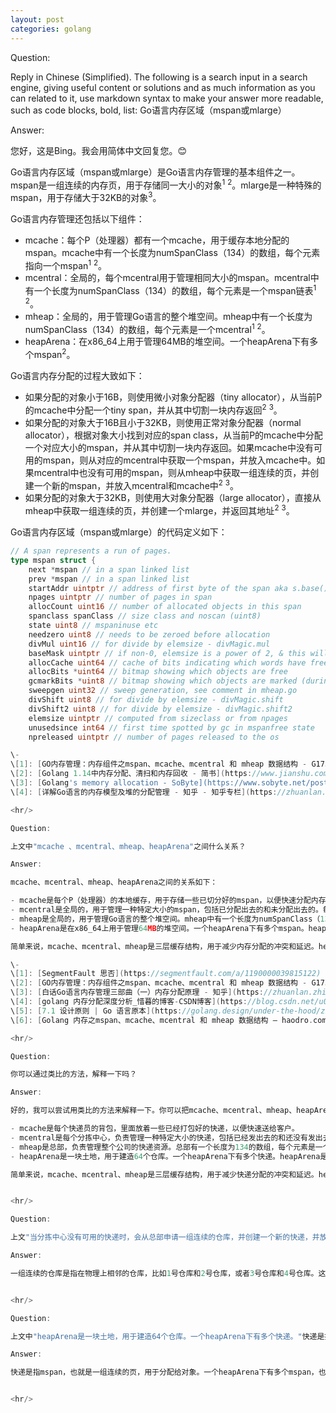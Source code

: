 ```yaml
---
layout: post
categories: golang
---
```

Question:

Reply in Chinese (Simplified).
The following is a search input in a search engine, giving useful content or solutions and as much information as you can related to it, use markdown syntax to make your answer more readable, such as code blocks, bold, list:
Go语言内存区域（mspan或mlarge）

Answer:

您好，这是Bing。我会用简体中文回复您。😊

Go语言内存区域（mspan或mlarge）是Go语言内存管理的基本组件之一。mspan是一组连续的内存页，用于存储同一大小的对象<sup>1</sup> <sup>2</sup>。mlarge是一种特殊的mspan，用于存储大于32KB的对象<sup>3</sup>。

Go语言内存管理还包括以下组件：

- mcache：每个P（处理器）都有一个mcache，用于缓存本地分配的mspan。mcache中有一个长度为numSpanClass（134）的数组，每个元素指向一个mspan<sup>1</sup> <sup>2</sup>。
- mcentral：全局的，每个mcentral用于管理相同大小的mspan。mcentral中有一个长度为numSpanClass（134）的数组，每个元素是一个mspan链表<sup>1</sup> <sup>2</sup>。
- mheap：全局的，用于管理Go语言的整个堆空间。mheap中有一个长度为numSpanClass（134）的数组，每个元素是一个mcentral<sup>1</sup> <sup>2</sup>。
- heapArena：在x86_64上用于管理64MB的堆空间。一个heapArena下有多个mspan<sup>2</sup>。

Go语言内存分配的过程大致如下：

- 如果分配的对象小于16B，则使用微小对象分配器（tiny allocator），从当前P的mcache中分配一个tiny span，并从其中切割一块内存返回<sup>2</sup> <sup>3</sup>。
- 如果分配的对象大于16B且小于32KB，则使用正常对象分配器（normal allocator），根据对象大小找到对应的span class，从当前P的mcache中分配一个对应大小的mspan，并从其中切割一块内存返回。如果mcache中没有可用的mspan，则从对应的mcentral中获取一个mspan，并放入mcache中。如果mcentral中也没有可用的mspan，则从mheap中获取一组连续的页，并创建一个新的mspan，并放入mcentral和mcache中<sup>2</sup> <sup>3</sup>。
- 如果分配的对象大于32KB，则使用大对象分配器（large allocator），直接从mheap中获取一组连续的页，并创建一个mlarge，并返回其地址<sup>2</sup> <sup>3</sup>。

Go语言内存区域（mspan或mlarge）的代码定义如下：

```go
// A span represents a run of pages.
type mspan struct {
	next *mspan // in a span linked list
	prev *mspan // in a span linked list
	startAddr uintptr // address of first byte of the span aka s.base()
	npages uintptr // number of pages in span
	allocCount uint16 // number of allocated objects in this span
	spanclass spanClass // size class and noscan (uint8)
	state uint8 // mspaninuse etc
	needzero uint8 // needs to be zeroed before allocation
	divMul uint16 // for divide by elemsize - divMagic.mul
	baseMask uintptr // if non-0, elemsize is a power of 2, & this will get object allocation base
	allocCache uint64 // cache of bits indicating which words have free objects (see alloc.go)
	allocBits *uint64 // bitmap showing which objects are free
	gcmarkBits *uint8 // bitmap showing which objects are marked (during mark phase)
	sweepgen uint32 // sweep generation, see comment in mheap.go
	divShift uint8 // for divide by elemsize - divMagic.shift
	divShift2 uint8 // for divide by elemsize - divMagic.shift2
	elemsize uintptr // computed from sizeclass or from npages
	unusedsince int64 // first time spotted by gc in mspanfree state
	npreleased uintptr // number of pages released to the os

\-
\[1]: [GO内存管理：内存组件之mspan、mcache、mcentral 和 mheap 数据结构 - G1733 - 博客园](https://www.cnblogs.com/shiqi17/p/16260438.html)
\[2]: [Golang 1.14中内存分配、清扫和内存回收 - 简书](https://www.jianshu.com/p/c40772f6b0ff)
\[3]: [Golang's memory allocation - SoByte](https://www.sobyte.net/post/2022-04/golang-memory-allocation/)
\[4]: [详解Go语言的内存模型及堆的分配管理 - 知乎 - 知乎专栏](https://zhuanlan.zhihu.com/p/76802887)

<hr/>

Question:

上文中"mcache 、mcentral、mheap、heapArena"之间什么关系？

Answer:

mcache、mcentral、mheap、heapArena之间的关系如下：

- mcache是每个P（处理器）的本地缓存，用于存储一些已切分好的mspan，以便快速分配内存给对象<sup>2</sup> <sup>4</sup> <sup>6</sup>。
- mcentral是全局的，用于管理一种特定大小的mspan，包括已分配出去的和未分配出去的。每个mcentral对应一种mspan，当mcache中没有可用的mspan时，会从mcentral中获取一个mspan，并放入mcache中<sup>2</sup> <sup>4</sup> <sup>6</sup>。
- mheap是全局的，用于管理Go语言的整个堆空间。mheap中有一个长度为numSpanClass（134）的数组，每个元素是一个mcentral。mheap还维护了一个treap结构，用于管理空闲的连续页。当mcentral中没有可用的mspan时，会从mheap中获取一组连续的页，并创建一个新的mspan，并放入mcentral和mcache中<sup>2</sup> <sup>3</sup> <sup>6</sup>。
- heapArena是在x86_64上用于管理64MB的堆空间。一个heapArena下有多个mspan。heapArena是为了解决虚拟地址空间过大而引入的概念<sup>2</sup> <sup>5</sup>。

简单来说，mcache、mcentral、mheap是三层缓存结构，用于减少内存分配的冲突和延迟。heapArena是为了保留整个虚拟地址空间而设计的。

\-
\[1]: [SegmentFault 思否](https://segmentfault.com/a/1190000039815122)
\[2]: [GO内存管理：内存组件之mspan、mcache、mcentral 和 mheap 数据结构 - G1733 - 博客园](https://www.cnblogs.com/shiqi17/p/16260438.html)
\[3]: [白话Go语言内存管理三部曲（一）内存分配原理 - 知乎](https://zhuanlan.zhihu.com/p/225190602)
\[4]: [golang 内存分配深度分析_惜暮的博客-CSDN博客](https://blog.csdn.net/u010853261/article/details/102945046)
\[5]: [7.1 设计原则 | Go 语言原本](https://golang.design/under-the-hood/zh-cn/part2runtime/ch07alloc/basic/)
\[6]: [Golang 内存之mspan、mcache、mcentral 和 mheap 数据结构 – haodro.com](http://haodro.com/archives/335126)

<hr/>

Question:

你可以通过类比的方法，解释一下吗？

Answer:

好的，我可以尝试用类比的方法来解释一下。你可以把mcache、mcentral、mheap、heapArena想象成一个快递公司的不同部门：

- mcache是每个快递员的背包，里面放着一些已经打包好的快递，以便快速送给客户。
- mcentral是每个分拣中心，负责管理一种特定大小的快递，包括已经发出去的和还没有发出去的。每个分拣中心对应一种快递，当快递员的背包里没有合适的快递时，会从分拣中心领取一个快递，并放入背包里。
- mheap是总部，负责管理整个公司的快递资源。总部有一个长度为134的数组，每个元素是一个分拣中心。总部还维护了一个树状结构，用于管理空闲的仓库。当分拣中心没有可用的快递时，会从总部申请一组连续的仓库，并创建一个新的快递，并放入分拣中心和背包里。
- heapArena是一块土地，用于建造64个仓库。一个heapArena下有多个快递。heapArena是为了解决土地资源过大而引入的概念。

简单来说，mcache、mcentral、mheap是三层缓存结构，用于减少快递分配的冲突和延迟。heapArena是为了保留整个土地资源而设计的。


<hr/>

Question:

上文"当分拣中心没有可用的快递时，会从总部申请一组连续的仓库，并创建一个新的快递，并放入分拣中心和背包里。"一组连续的仓库是指什么？

Answer:

一组连续的仓库是指在物理上相邻的仓库，比如1号仓库和2号仓库，或者3号仓库和4号仓库。这样的仓库可以被合并成一个更大的仓库，用于存放更大的快递。在Go语言中，一组连续的页（page）是指在内存地址上相邻的页，比如0x1000和0x2000，或者0x3000和0x4000。这样的页可以被合并成一个更大的mspan，用于分配更大的对象。


<hr/>

Question:

上文中"heapArena是一块土地，用于建造64个仓库。一个heapArena下有多个快递。"快递是指什么？

Answer:

快递是指mspan，也就是一组连续的页，用于分配给对象。一个heapArena下有多个mspan，也就是多个快递。heapArena是为了保留整个虚拟地址空间而引入的概念，因为在x86_64上，虚拟地址空间有48位，也就是256TB，这个空间太大了，不可能一次性申请。所以Go语言把虚拟地址空间分成了64MB的块，每个块就是一个heapArena。当需要申请内存时，就从heapArena中获取一页或者多页。


<hr/>

